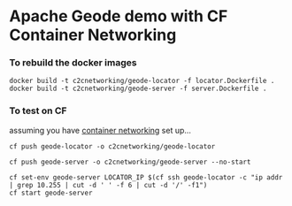 # Apache Geode demo with CF Container Networking

### To rebuild the docker images
```
docker build -t c2cnetworking/geode-locator -f locator.Dockerfile .
docker build -t c2cnetworking/geode-server -f server.Dockerfile .
```

### To test on CF
assuming you have [container networking](https://github.com/cloudfoundry-incubator/netman-release) set up...

```
cf push geode-locator -o c2cnetworking/geode-locator

cf push geode-server -o c2cnetworking/geode-server --no-start

cf set-env geode-server LOCATOR_IP $(cf ssh geode-locator -c "ip addr | grep 10.255 | cut -d ' ' -f 6 | cut -d '/' -f1")
cf start geode-server
```
